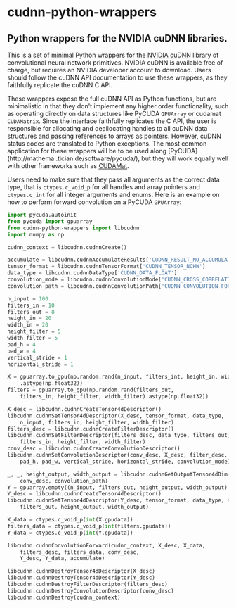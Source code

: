 cudnn-python-wrappers
=====================

Python wrappers for the NVIDIA cuDNN libraries.
-----------------------------------------------

This is a set of minimal Python wrappers for the [NVIDIA cuDNN](https://developer.nvidia.com/cuDNN) library of
convolutional neural network primitives. NVIDIA cuDNN is available free of charge, but requires an NVIDIA developer
account to download. Users should follow the cuDNN API documentation to use these wrappers, as they faithfully
replicate the cuDNN C API.

These wrappers expose the full cuDNN API as Python functions, but are minimalistic in that they don't implement any
higher order functionality, such as operating directly on data structures like PyCUDA ``GPUArray`` or cudamat
``CUDAMatrix``. Since the interface faithfully replicates the C API, the user is responsible for allocating and
deallocating handles to all cuDNN data structures and passing references to arrays as pointers. However, cuDNN status
codes are translated to Python exceptions. The most common application for these wrappers will be to be used along
[PyCUDA] (http://mathema .tician.de/software/pycuda/), but they will work equally well with other frameworks such as
[CUDAMat](https://github.com/cudamat/cudamat).

Users need to make sure that they pass all arguments as the correct data type, that is ``ctypes.c_void_p`` for all
handles and array pointers and ``ctypes.c_int`` for all integer arguments and enums. Here is an example on how to
perform forward convolution on a PyCUDA ``GPUArray``:

```python
import pycuda.autoinit
from pycuda import gpuarray
from cudnn-python-wrappers import libcudnn
import numpy as np

cudnn_context = libcudnn.cudnnCreate()

accumulate = libcudnn.cudnnAccumulateResults['CUDNN_RESULT_NO_ACCUMULATE']
tensor_format = libcudnn.cudnnTensorFormat['CUDNN_TENSOR_NCHW']
data_type = libcudnn.cudnnDataType['CUDNN_DATA_FLOAT']
convolution_mode = libcudnn.cudnnConvolutionMode['CUDNN_CROSS_CORRELATION']
convolution_path = libcudnn.cudnnConvolutionPath['CUDNN_CONVOLUTION_FORWARD']

n_input = 100
filters_in = 10
filters_out = 8
height_in = 20
width_in = 20
height_filter = 5
width_filter = 5
pad_h = 4
pad_w = 4
vertical_stride = 1
horizontal_stride = 1

X = gpuarray.to_gpu(np.random.rand(n_input, filters_int, height_in, width_in)
    .astype(np.float32))
filters = gpuarray.to_gpu(np.random.rand(filters_out,
    filters_in, height_filter, width_filter).astype(np.float32))

X_desc = libcudnn.cudnnCreateTensor4dDescriptor()
libcudnn.cudnnSetTensor4dDescriptor(X_desc, tensor_format, data_type, 
    n_input, filters_in, height_filter, width_filter)
filters_desc = libcudnn.cudnnCreateFilterDescriptor()
libcudnn.cudnnSetFilterDescriptor(filters_desc, data_type, filters_out, 
    filters_in, height_filter, width_filter)
conv_desc = libcudnn.cudnnCreateConvolutionDescriptor()
libcudnn.cudnnSetConvolutionDescriptor(conv_desc, X_desc, filter_desc, 
    pad_h, pad_w, vertical_stride, horizontal_stride, convolution_mode)

_, _, height_output, width_output = libcudnn.cudnnGetOutputTensor4dDim(
    conv_desc, convolution_path)
Y = gpuarray.empty((n_input, filters_out, height_output, width_output), np.float32)
Y_desc = libcudnn.cudnnCreateTensor4dDescriptor()
libcudnn.cudnnSetTensor4dDescriptor(Y_desc, tensor_format, data_type, n_input,
    filters_out, height_output, width_output)

X_data = ctypes.c_void_p(int(X.gpudata))
filters_data = ctypes.c_void_p(int(filters.gpudata))
Y_data = ctypes.c_void_p(int(Y.gpudata))

libcudnn.cudnnConvolutionForward(cudnn_context, X_desc, X_data,
    filters_desc, filters_data, conv_desc,
    Y_desc, Y_data, accumulate)

libcudnn.cudnnDestroyTensor4dDescriptor(X_desc)
libcudnn.cudnnDestroyTensor4dDescriptor(Y_desc)
libcudnn.cudnnDestroyFilterDescriptor(filters_desc)
libcudnn.cudnnDestroyConvolutionDescriptor(conv_desc)
libcudnn.cudnnDestroy(cudnn_context)
```
